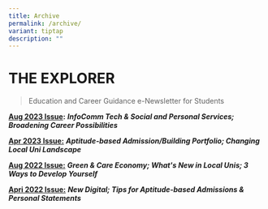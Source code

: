 ```yaml
---
title: Archive
permalink: /archive/
variant: tiptap
description: ""
---
```

<h1><strong>THE EXPLORER</strong></h1>
<blockquote>
<p>Education and Career Guidance e-Newsletter for Students</p>
</blockquote>
<p><strong><a href="files/2023_explorer_issue2_preu.pdf" rel="noopener nofollow" target="_blank">Aug 2023 Issue</a>:</strong>  <strong><em>InfoComm Tech &amp; Social and Personal Services; Broadening Career Possibilities</em></strong>
</p>
<p><strong><u>Apr 2023 Issue:</u></strong>  <strong><em>Aptitude-based Admission/Building Portfolio; Changing Local Uni Landscape</em></strong>
</p>
<p><strong><u>Aug 2022 Issue:</u></strong>  <strong><em>Green &amp; Care Economy; What's New in Local Unis; 3 Ways to Develop Yourself</em></strong>
</p>
<p><strong><u>Apri 2022 Issue:</u></strong>  <strong><em>New Digital; Tips for Aptitude-based Admissions &amp; Personal Statements</em></strong>
</p>
<p></p>